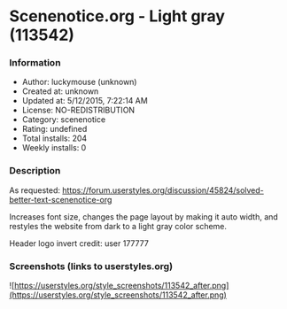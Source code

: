 # Scenenotice.org - Light gray (113542)

### Information
- Author: luckymouse (unknown)
- Created at: unknown
- Updated at: 5/12/2015, 7:22:14 AM
- License: NO-REDISTRIBUTION
- Category: scenenotice
- Rating: undefined
- Total installs: 204
- Weekly installs: 0


### Description
As requested: https://forum.userstyles.org/discussion/45824/solved-better-text-scenenotice-org

Increases font size, changes the page layout by making it auto width, and restyles the website from dark to a light gray color scheme.

Header logo invert credit: user 177777


### Screenshots (links to userstyles.org)
![https://userstyles.org/style_screenshots/113542_after.png](https://userstyles.org/style_screenshots/113542_after.png)


